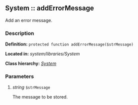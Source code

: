 
System :: addErrorMessage
-------------------------------------------

Add an error message.


### Description ###

**Definition:** `protected function addErrorMessage($strMessage)`

**Located in:** *system/libraries/System*

**Class hierarchy:** *[System](../System.md)*


### Parameters ###

1. *string* `$strMessage`

	The message to be stored.
